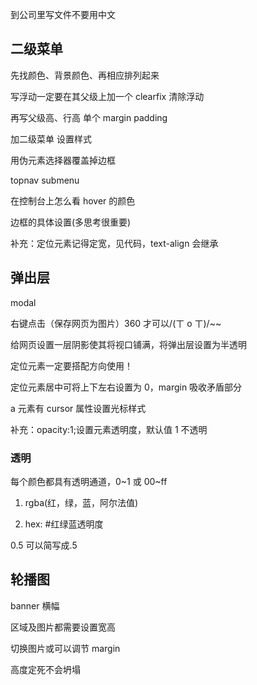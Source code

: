 到公司里写文件不要用中文

## 二级菜单

先找颜色、背景颜色、再相应排列起来

写浮动一定要在其父级上加一个 clearfix 清除浮动

再写父级高、行高 单个 margin padding

加二级菜单 设置样式

用伪元素选择器覆盖掉边框

topnav submenu

在控制台上怎么看 hover 的颜色

边框的具体设置(多思考很重要)

补充：定位元素记得定宽，见代码，text-align 会继承

## 弹出层

modal

右键点击（保存网页为图片）360 才可以/(ㄒ o ㄒ)/~~

给网页设置一层阴影使其将视口铺满，将弹出层设置为半透明

定位元素一定要搭配方向使用！

定位元素居中可将上下左右设置为 0，margin 吸收矛盾部分

a 元素有 cursor 属性设置光标样式

补充：opacity:1;设置元素透明度，默认值 1 不透明

### 透明

每个颜色都具有透明通道，0~1 或 00~ff

1. rgba(红，绿，蓝，阿尔法值)

2. hex: #红绿蓝透明度

0.5 可以简写成.5

## 轮播图

banner 横幅

区域及图片都需要设置宽高

切换图片或可以调节 margin

高度定死不会坍塌
